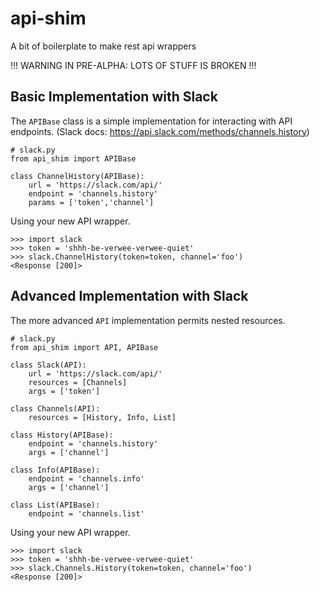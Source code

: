 # api-shim
A bit of boilerplate to make rest api wrappers

!!! WARNING IN PRE-ALPHA: LOTS OF STUFF IS BROKEN !!!

##  Basic Implementation with Slack

The `APIBase` class is a simple implementation for interacting with API endpoints. (Slack docs: https://api.slack.com/methods/channels.history)

    # slack.py
    from api_shim import APIBase
    
    class ChannelHistory(APIBase):
        url = 'https://slack.com/api/'
        endpoint = 'channels.history'
        params = ['token','channel']
        
       
Using your new API wrapper.

    >>> import slack
    >>> token = 'shhh-be-verwee-verwee-quiet'
    >>> slack.ChannelHistory(token=token, channel='foo')
    <Response [200]>
    


##  Advanced Implementation with Slack

The more advanced `API` implementation permits nested resources.

    # slack.py
    from api_shim import API, APIBase
    
    class Slack(API):
        url = 'https://slack.com/api/'
        resources = [Channels]
        args = ['token']
        
    class Channels(API):
        resources = [History, Info, List]
    
    class History(APIBase):
        endpoint = 'channels.history'
        args = ['channel']
        
    class Info(APIBase):
        endpoint = 'channels.info'
        args = ['channel']
     
    class List(APIBase):
        endpoint = 'channels.list'
        
Using your new API wrapper.

    >>> import slack
    >>> token = 'shhh-be-verwee-verwee-quiet'
    >>> slack.Channels.History(token=token, channel='foo')
    <Response [200]>
